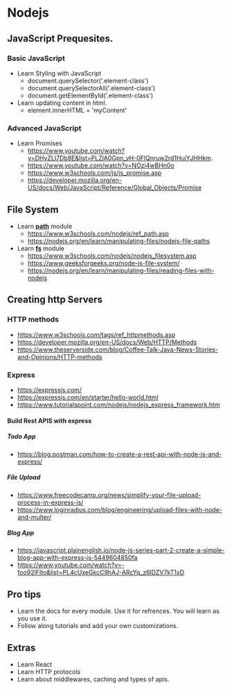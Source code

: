 # Nodejs

## JavaScript Prequesites.
### Basic JavaScript
- Learn Styling with JavaScript
    - document.querySelector('.element-class')
    - document.querySelectorAll('.element-class')
    - document.getElementById('.element-class')
- Learn updating content in html.
    - element.innerHTML = 'myContent'

### Advanced JavaScript
- Learn Promises
     - https://www.youtube.com/watch?v=DHvZLI7Db8E&list=PLZlA0Gpn_vH-0FlQnruw2rd1HuiYJHHkm.
     - https://www.youtube.com/watch?v=NOzi4wBHn0o
     - https://www.w3schools.com/js/js_promise.asp
     - https://developer.mozilla.org/en-US/docs/Web/JavaScript/Reference/Global_Objects/Promise


## File System
- Learn **[path](https://nodejs.org/api/path.html)** module
    - https://www.w3schools.com/nodejs/ref_path.asp
    - https://nodejs.org/en/learn/manipulating-files/nodejs-file-paths
- Learn **[fs](https://nodejs.org/api/fs.html)** module
    - https://www.w3schools.com/nodejs/nodejs_filesystem.asp
    - https://www.geeksforgeeks.org/node-js-file-system/
    - https://nodejs.org/en/learn/manipulating-files/reading-files-with-nodejs


## Creating http Servers
### HTTP methods
 - https://www.w3schools.com/tags/ref_httpmethods.asp
 - https://developer.mozilla.org/en-US/docs/Web/HTTP/Methods
 - https://www.theserverside.com/blog/Coffee-Talk-Java-News-Stories-and-Opinions/HTTP-methods

### Express
 - https://expressjs.com/
 - https://expressjs.com/en/starter/hello-world.html
 - https://www.tutorialspoint.com/nodejs/nodejs_express_framework.htm

#### Build Rest APIS with express
##### Todo App 
 - https://blog.postman.com/how-to-create-a-rest-api-with-node-js-and-express/
##### File Upload
 - https://www.freecodecamp.org/news/simplify-your-file-upload-process-in-express-js/
- https://www.loginradius.com/blog/engineering/upload-files-with-node-and-multer/

##### Blog App
- https://javascript.plainenglish.io/node-js-series-part-2-create-a-simple-blog-app-with-express-js-5449604850fa
- https://www.youtube.com/watch?v=-foo92lFIto&list=PL4cUxeGkcC9hAJ-ARcYq_z6lDZV7kT1xD


## Pro tips
- Learn the docs for every module. Use it for refrences. You will learn as you use it.
- Follow along tutorials and add your own customizations.


## Extras
- Learn React
- Learn HTTP protocols
- Learn about middlewares, caching and types of apis.
